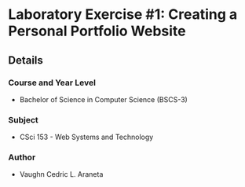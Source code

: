 # Laboratory Exercise #1: Creating a Personal Portfolio Website

## Details

### Course and Year Level

- Bachelor of Science in Computer Science (BSCS-3)

### Subject

- CSci 153 - Web Systems and Technology

### Author

- Vaughn Cedric L. Araneta
